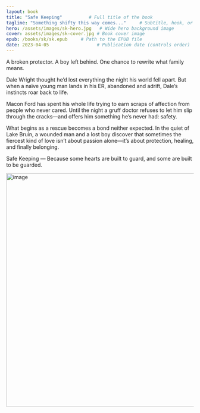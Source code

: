 ```yaml
---
layout: book
title: "Safe Keeping"          # Full title of the book
tagline: "Something shifty this way comes..."     # Subtitle, hook, or mood phrase
hero: /assets/images/sk-hero.jpg   # Wide hero background image
cover: assets/images/sk-cover.jpg # Book cover image
epub: /books/sk/sk.epub     # Path to the EPUB file
date: 2023-04-05                  # Publication date (controls order)
---
```

A broken protector. A boy left behind. One chance to rewrite what family means.

Dale Wright thought he’d lost everything the night his world fell apart. But when a naïve young man lands in his ER, abandoned and adrift, Dale’s instincts roar back to life.

Macon Ford has spent his whole life trying to earn scraps of affection from people who never cared. Until the night a gruff doctor refuses to let him slip through the cracks—and offers him something he’s never had: safety.

What begins as a rescue becomes a bond neither expected. In the quiet of Lake Bruin, a wounded man and a lost boy discover that sometimes the fiercest kind of love isn’t about passion alone—it’s about protection, healing, and finally belonging.

Safe Keeping — Because some hearts are built to guard, and some are built to be guarded.


<!-- Book content here -->

<script type="application/ld+json">
{
  "@context": "https://schema.org",
  "@type": "Book",
  "name": "Safe Keeping",
  "author": {
    "@type": "Person",
    "name": "Jack Harper"
  },
  "genre": ["MM Romance", "Daddy/boy Romance", "Paranormal Romance", "Bear Shifters", "Queer Fiction"],
  "description": "A sweet to heat Daddy/boy gay romance read set in Lake Bruin, Colorado, innocence meets tenacity! - Totally free to read online.",
  "url": "https://jackharperbooks.github.io/harperpages/books/sk",
  "image": "https://jackharperbooks.github.io/harperpages/assets/images/sk-cover.jpg",
  "bookFormat": "EBook",
  "inLanguage": "en",
  "datePublished": "2023-04-05",
  "isAccessibleForFree": true,
  "offers": {
    "@type": "Offer",
    "price": "0.00",
    "priceCurrency": "USD",
    "availability": "https://schema.org/InStock",
    "url": "https://jackharperbooks.github.io/harperpages/books/sk"
  },
  "publisher": {
    "@type": "Organization",
    "name": "HarperPages"
  },
  "keywords": "free gay romance, MM romance, Daddy/boy, Age Gap Romance, paranormal romance, fated mates, Hurt/comfort romance, queer love story, steamy gay fiction, emotionally charged fiction, romcom,"
}
</script><img width="845" height="628" alt="image" src="https://github.com/user-attachments/assets/a1aa5158-979a-4e08-839c-e717281bc6e3" />
